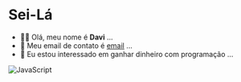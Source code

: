 # Sei-Lá

- 😶‍🌫️ Olá, meu nome é **Davi** ...
- 📧 Meu email de contato é [email](carneiromendesdavi2@gmail.com) ...
- 📝 Eu estou interessado em ganhar dinheiro com programação ...

![JavaScript](https://img.shields.io/badge/JavaScript-323330?style=for-the-badge&logo=javascript&logoColor=F7DF1E)
